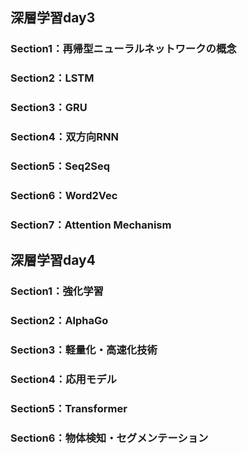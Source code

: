 <script type="text/x-mathjax-config">MathJax.Hub.Config({tex2jax:{inlineMath:[['\$','\$'],['\\(','\\)']],processEscapes:true},CommonHTML: {matchFontHeight:false}});</script>
<script type="text/javascript" async src="https://cdnjs.cloudflare.com/ajax/libs/mathjax/2.7.1/MathJax.js?config=TeX-MML-AM_CHTML"></script>

## 深層学習day3
### Section1：再帰型ニューラルネットワークの概念
### Section2：LSTM
### Section3：GRU
### Section4：双方向RNN
### Section5：Seq2Seq
### Section6：Word2Vec
### Section7：Attention Mechanism

## 深層学習day4
### Section1：強化学習
### Section2：AlphaGo
### Section3：軽量化・高速化技術
### Section4：応用モデル
### Section5：Transformer
### Section6：物体検知・セグメンテーション
